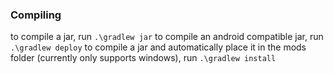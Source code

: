 ### Compiling

to compile a jar, run `.\gradlew jar`
to compile an android compatible jar, run `.\gradlew deploy`
to compile a jar and automatically place it in the mods folder (currently only supports windows), run `.\gradlew install`